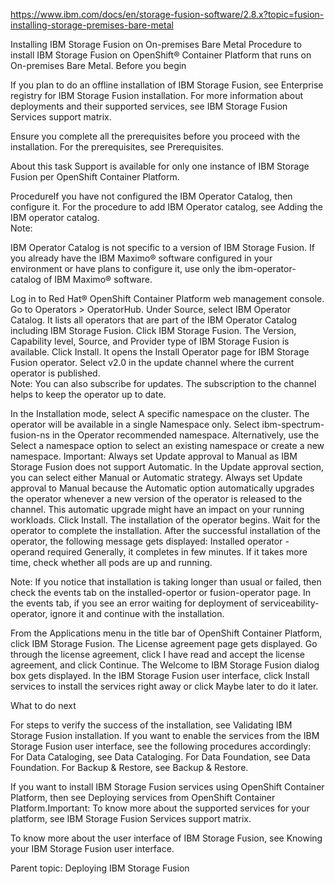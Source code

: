 https://www.ibm.com/docs/en/storage-fusion-software/2.8.x?topic=fusion-installing-storage-premises-bare-metal



Installing IBM Storage Fusion on On-premises
Bare Metal
Procedure to install IBM Storage Fusion on OpenShift® Container Platform that runs on On-premises
Bare Metal.
Before you begin

If you plan to do an offline installation of IBM Storage Fusion, see Enterprise registry for IBM Storage Fusion
installation.
For more information about deployments and their supported services, see IBM Storage Fusion Services support matrix.

Ensure you complete all the prerequisites before you proceed with the installation. For the
prerequisites, see Prerequisites.

About this task
Support is available for only one instance of IBM Storage Fusion per OpenShift Container Platform.

ProcedureIf you have not configured the IBM Operator Catalog, then configure it. For the procedure
to add IBM Operator catalog, see Adding the IBM operator catalog.  
Note:

IBM Operator Catalog is not specific to a version of IBM Storage Fusion. 
If you already have the IBM Maximo® software
configured in your environment or have plans to configure it, use only the
ibm-operator-catalog of IBM Maximo®
software. 



Log in to Red Hat®
OpenShift Container Platform web management console.
Go to
Operators > OperatorHub.
Under Source, select IBM Operator Catalog.
 It lists all operators that are part of the IBM Operator Catalog including IBM
Storage Fusion. 
Click IBM Storage Fusion. The
Version, Capability level,
Source, and Provider type of IBM Storage Fusion is available.
Click Install.  It opens the Install
Operator page for IBM Storage Fusion operator. 
Select v2.0 in the update channel where the current operator is
published.  
Note: You can also subscribe for updates. The subscription to the channel helps to keep the operator
up to date. 

In the Installation mode, select A specific namespace
on the cluster. The operator will be available in a single Namespace
only.
Select ibm-spectrum-fusion-ns in the Operator recommended
namespace. Alternatively, use the Select a namespace option to
select an existing namespace or create a new namespace. 
Important: Always set Update approval to
Manual as IBM Storage Fusion does not
support Automatic.
In the Update approval
section, you can select either Manual or Automatic
strategy. Always set Update approval to
Manual because the Automatic option automatically
upgrades the operator whenever a new version of the operator is released to the channel. This
automatic upgrade might have an impact on your running workloads.
Click Install.  The installation of the operator
begins. 
Wait for the operator to complete the installation.  After the
successful installation of the operator, the following message gets displayed:
Installed operator - operand required
Generally, it completes in few minutes.
If it takes more time, check whether all pods are up and running.

Note: If
you notice that installation is taking longer than usual or failed,  then check the events tab on
the installed-opertor or fusion-operator page. In the events tab,
if you see an error waiting for deployment of serviceability-operator, ignore it
and continue with the installation.

From the Applications menu in the title bar of OpenShift Container Platform, click IBM Storage Fusion.  The License
agreement page gets displayed.
Go through the license agreement, click I have read and accept the
license agreement, and click
Continue. The
Welcome to IBM Storage Fusion dialog box gets displayed.
In the IBM Storage Fusion user
interface, click Install services to install the services right away or click
Maybe later to do it later.

What to do next


For steps to verify the success of the installation, see Validating IBM Storage Fusion installation. 
If you want to enable the services from the IBM Storage Fusion user interface, see the following procedures accordingly:
For Data Cataloging, see Data Cataloging.
For Data Foundation, see Data Foundation.
For Backup & Restore, see Backup & Restore.

If you want to install IBM Storage Fusion services
using OpenShift Container Platform, then see Deploying services from OpenShift Container Platform.Important: To know more about the supported
services for your platform, see IBM Storage Fusion Services support matrix.

To know more about the user interface of IBM Storage Fusion, see Knowing your IBM Storage Fusion user interface.






Parent topic: Deploying IBM Storage Fusion







